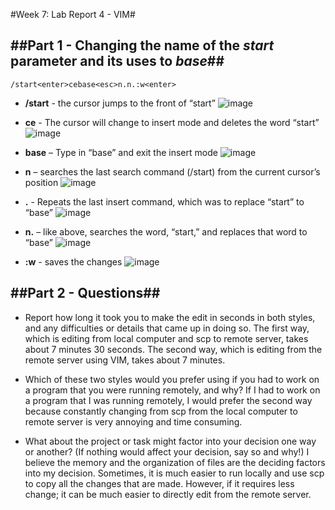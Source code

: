 #Week 7: Lab Report 4 - VIM#

##Part 1 - Changing the name of the *start* parameter and its uses to *base*##
---

```
/start<enter>cebase<esc>n.n.:w<enter>
```

* **/start<enter>** - the cursor jumps to the front of “start”
  ![image](https://user-images.githubusercontent.com/54129361/201615831-ed4f36a7-7c8b-4327-9e82-8a6627d5351e.png)

* **ce** - The cursor will change to insert mode and deletes the word “start”
  ![image](https://user-images.githubusercontent.com/54129361/201615926-5c1b1994-940a-49ab-9969-eba5d05ff450.png)

* **base<esc>** – Type in “base” and exit the insert mode
  ![image](https://user-images.githubusercontent.com/54129361/201616181-e32ce73d-7ac7-46c9-bc61-07cbad7955e5.png)

* **n** – searches the last search command (/start) from the current cursor’s position
  ![image](https://user-images.githubusercontent.com/54129361/201616271-b35b003f-12a4-4b06-b023-cff3b5138f7b.png)

* **.** - Repeats the last insert command, which was to replace “start” to “base”
  ![image](https://user-images.githubusercontent.com/54129361/201616418-409d1204-e857-4d56-b476-bc5854c7fd70.png)

* **n.** – like above, searches the word, “start,” and replaces that word to “base”
  ![image](https://user-images.githubusercontent.com/54129361/201616510-0ede325b-dad9-4f3b-8f39-1cd6d75449c2.png)

* **:w<enter>** - saves the changes
  ![image](https://user-images.githubusercontent.com/54129361/201616598-5919064f-faa0-4e4f-bb99-a18128943d49.png)

  
##Part 2 - Questions##
---
  
* Report how long it took you to make the edit in seconds in both styles, and any difficulties or details that came up in doing so.
  The first way, which is editing from local computer and scp to remote server, takes about 7 minutes 30 seconds.
  The second way, which is editing from the remote server using VIM, takes about 7 minutes.
  
* Which of these two styles would you prefer using if you had to work on a program that you were running remotely, and why?
  If I had to work on a program that I was running remotely, I would prefer the second way because constantly changing from scp from the local computer to remote server is very annoying and time consuming.
  
* What about the project or task might factor into your decision one way or another? (If nothing would affect your decision, say so and why!)
  I believe the memory and the organization of files are the deciding factors into my decision. Sometimes, it is much easier to run locally and use scp to copy all the changes that are made. However, if it requires less change; it can be much easier to directly edit from the remote server.
